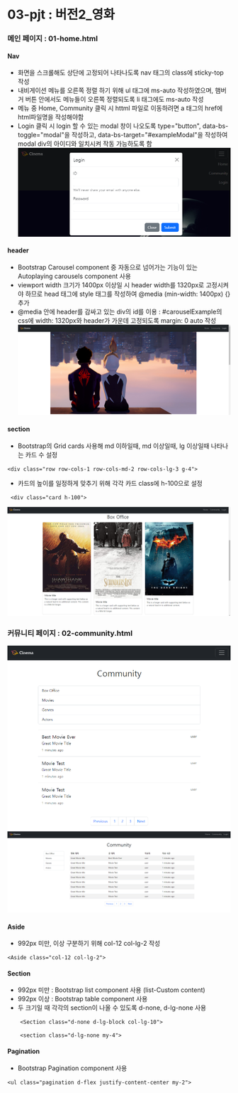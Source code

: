 # 03-pjt : 버전2_영화

### 메인 페이지 : 01-home.html
#### Nav
- 화면을 스크롤해도 상단에 고정되어 나타나도록 nav 태그의 class에 sticky-top 작성
- 내비게이션 메뉴를 오른쪽 정렬 하기 위해 ul 태그에 ms-auto 작성하였으며, 햄버거 버튼 안에서도 메뉴들이 오른쪽 정렬되도록 li 태그에도 ms-auto 작성
- 메뉴 중 Home, Community 클릭 시 httml 파일로 이동하려면 a 태그의 href에 html파일명을 작성해야함
- Login 클릭 시 login 할 수 있는 modal 창이 나오도록 type="button", data-bs-toggle="modal"을 작성하고, data-bs-target="#exampleModal"을 작성하여 modal div의 아이디와 일치시켜 작동 가능하도록 함
![nav_img](nav.png)

#### header
- Bootstrap Carousel component 중 자동으로 넘어가는 기능이 있는 Autoplaying carousels component 사용
- viewport width 크기가 1400px 이상일 시 header width를 1320px로 고정시켜야 하므로 head 태그에 style 태그를 작성하여 @media (min-width: 1400px) {} 추가
- @media 안에 header를 감싸고 있는 div의 id를 이용 : #carouselExample의 css에 width: 1320px와 header가 가운데 고정되도록 margin: 0 auto 작성
![header_img](header.png)

#### section
- Bootstrap의 Grid cards 사용해 md 이하일때, md 이상일때, lg 이상일때 나타나는 카드 수 설정
```
<div class="row row-cols-1 row-cols-md-2 row-cols-lg-3 g-4">
```
- 카드의 높이를 일정하게 맞추기 위해 각각 카드 class에 h-100으로 설정
```
 <div class="card h-100">
```
![section_img](section.png)


### 커뮤니티 페이지 : 02-community.html
![community_small](community1.png)
![community_large](community2.png)
#### Aside
- 992px 미만, 이상 구분하기 위해 col-12 col-lg-2 작성
```
<Aside class="col-12 col-lg-2">
```

#### Section
- 992px 미만 : Bootstrap list component 사용 (list-Custom content)
- 992px 이상 : Bootstrap table component 사용
- 두 크기일 때 각각의 section이 나올 수 있도록 d-none, d-lg-none 사용
```
    <Section class="d-none d-lg-block col-lg-10">
```
```
    <section class="d-lg-none my-4">
```

#### Pagination
- Bootstrap Pagination component 사용
```
<ul class="pagination d-flex justify-content-center my-2">
```